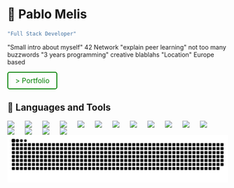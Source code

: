 # 🐨 Pablo Melis

```sh
"Full Stack Developer"
```

"Small intro about myself" 42 Network "explain peer learning" not too many buzzwords "3 years programming" creative blablahs "Location" Europe based

<!-- add style to button -->
<a href="https://www.melispablo.com" style="display:inline-block; padding:8px 16px; font-size:16px; color:green; background-color:transparent; text-align:center; text-decoration:none; border:2px solid green; border-radius:5px;"> > Portfolio</a>

## 🧰 Languages and Tools

<a href="https://en.wikipedia.org/wiki/Git" target="_blank"><img src="https://cdn.jsdelivr.net/gh/devicons/devicon/icons/git/git-original.svg" style="padding-right:10px;" width="30px" align="left" /></a>
<a href="https://en.wikipedia.org/wiki/Bash_(Unix_shell)" target="_blank"><img src="https://cdn.jsdelivr.net/gh/devicons/devicon/icons/bash/bash-original.svg" style="padding-right:10px;" width="30px" align="left" /></a>
<a href="https://en.wikipedia.org/wiki/Docker_(software)" target="_blank"><img src="https://cdn.jsdelivr.net/gh/devicons/devicon/icons/docker/docker-original.svg" style="padding-right:10px;" width="30px" align="left" /></a>
<a href="https://en.wikipedia.org/wiki/C_(programming_language)" target="_blank"><img src="https://cdn.jsdelivr.net/gh/devicons/devicon/icons/c/c-line.svg" style="padding-right:10px;" width="30px" align="left" /></a>
<a href="https://en.wikipedia.org/wiki/C%2B%2B" target="_blank"><img src="https://cdn.jsdelivr.net/gh/devicons/devicon/icons/cplusplus/cplusplus-plain.svg" style="padding-right:10px;" width="30px" align="left" /></a>
<a href="https://en.wikipedia.org/wiki/HTML5" target="_blank"><img src="https://cdn.jsdelivr.net/gh/devicons/devicon/icons/html5/html5-plain.svg" style="padding-right:10px;" width="30px" align="left" /></a>
<a href="https://en.wikipedia.org/wiki/CSS" target="_blank"><img src="https://cdn.jsdelivr.net/gh/devicons/devicon/icons/css3/css3-plain.svg" style="padding-right:10px;" width="30px" align="left" /></a>
<a href="https://en.wikipedia.org/wiki/JavaScript" target="_blank"><img src="https://cdn.jsdelivr.net/gh/devicons/devicon/icons/javascript/javascript-plain.svg" style="padding-right:10px;" width="30px" align="left" /></a>
<a href="https://en.wikipedia.org/wiki/TypeScript" target="_blank"><img src="https://cdn.jsdelivr.net/gh/devicons/devicon/icons/typescript/typescript-original.svg" style="padding-right:10px;" width="30px" align="left" /></a>
<a href="https://en.wikipedia.org/wiki/Three.js" target="_blank"><img src="https://cdn.jsdelivr.net/gh/devicons/devicon/icons/threejs/threejs-original.svg" style="padding-right:10px;" width="30px" align="left" /></a>
<a href="https://en.wikipedia.org/wiki/Linux" target="_blank"><img src="https://cdn.jsdelivr.net/gh/devicons/devicon/icons/linux/linux-original.svg" style="padding-right:10px;" width="30px" align="left" /></a>
<a href="https://en.wikipedia.org/wiki/GitHub" target="_blank"><img src="https://cdn.jsdelivr.net/gh/devicons/devicon/icons/github/github-original.svg" style="padding-right:10px;" width="30px" align="left" /></a>
<a href="https://en.wikipedia.org/wiki/Vim_(text_editor)" target="_blank"><img src="https://cdn.jsdelivr.net/gh/devicons/devicon/icons/vim/vim-original.svg" style="padding-right:10px;" width="30px" align="left" /></a>
<a href="https://en.wikipedia.org/wiki/Notion_(productivity_software)" target="_blank"><img src="https://cdn.jsdelivr.net/gh/devicons/devicon/icons/notion/notion-original.svg" style="padding-right:10px;" width="30px" align="left" /></a>
<a href="https://en.wikipedia.org/wiki/Figma_(software)" target="_blank"><img src="https://cdn.jsdelivr.net/gh/devicons/devicon/icons/figma/figma-original.svg" style="padding-right:10px;" width="30px" align="left" /></a>
<a href="https://en.wikipedia.org/wiki/Blender_(software)" target="_blank"><img src="https://cdn.jsdelivr.net/gh/devicons/devicon/icons/blender/blender-original.svg" style="padding-right:10px;" width="30px" align="left" /></a>

<picture>
  <source media="(prefers-color-scheme: dark)" srcset="github-snake-dark.svg" />
  <source media="(prefers-color-scheme: light)" srcset="github-snake.svg" />
  <img alt="github-snake" src="github-snake.svg" />
</picture>
